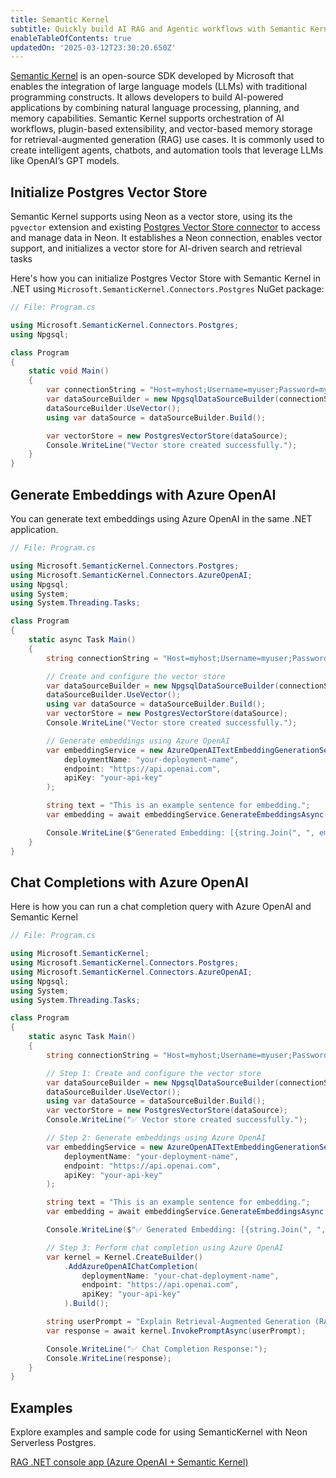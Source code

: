 ```yaml
---
title: Semantic Kernel
subtitle: Quickly build AI RAG and Agentic workflows with Semantic Kernel and Neon
enableTableOfContents: true
updatedOn: '2025-03-12T23:30:20.650Z'
---
```


[Semantic Kernel](https://learn.microsoft.com/en-us/semantic-kernel/overview/) is an open-source SDK developed by Microsoft that enables the integration of large language models (LLMs) with traditional programming constructs. It allows developers to build AI-powered applications by combining natural language processing, planning, and memory capabilities. Semantic Kernel supports orchestration of AI workflows, plugin-based extensibility, and vector-based memory storage for retrieval-augmented generation (RAG) use cases. It is commonly used to create intelligent agents, chatbots, and automation tools that leverage LLMs like OpenAI’s GPT models.

## Initialize Postgres Vector Store

Semantic Kernel supports using Neon as a vector store, using its the `pgvector` extension and existing [Postgres Vector Store connector](https://learn.microsoft.com/en-us/semantic-kernel/concepts/vector-store-connectors/out-of-the-box-connectors/postgres-connector?pivots=programming-language-csharp) to access and manage data in Neon. It establishes a Neon connection, enables vector support, and initializes a vector store for AI-driven search and retrieval tasks

Here's how you can initialize Postgres Vector Store with Semantic Kernel in .NET using `Microsoft.SemanticKernel.Connectors.Postgres` NuGet package:

```csharp
// File: Program.cs

using Microsoft.SemanticKernel.Connectors.Postgres;
using Npgsql;

class Program
{
    static void Main()
    {
        var connectionString = "Host=myhost;Username=myuser;Password=mypass;Database=mydb";
        var dataSourceBuilder = new NpgsqlDataSourceBuilder(connectionString);
        dataSourceBuilder.UseVector();
        using var dataSource = dataSourceBuilder.Build();

        var vectorStore = new PostgresVectorStore(dataSource);
        Console.WriteLine("Vector store created successfully.");
    }
}

```

## Generate Embeddings with Azure OpenAI

You can generate text embeddings using Azure OpenAI in the same .NET application.

```csharp
// File: Program.cs

using Microsoft.SemanticKernel.Connectors.Postgres;
using Microsoft.SemanticKernel.Connectors.AzureOpenAI;
using Npgsql;
using System;
using System.Threading.Tasks;

class Program
{
    static async Task Main()
    {
        string connectionString = "Host=myhost;Username=myuser;Password=mypass;Database=mydb";

        // Create and configure the vector store
        var dataSourceBuilder = new NpgsqlDataSourceBuilder(connectionString);
        dataSourceBuilder.UseVector();
        using var dataSource = dataSourceBuilder.Build();
        var vectorStore = new PostgresVectorStore(dataSource);
        Console.WriteLine("Vector store created successfully.");

        // Generate embeddings using Azure OpenAI
        var embeddingService = new AzureOpenAITextEmbeddingGenerationService(
            deploymentName: "your-deployment-name",
            endpoint: "https://api.openai.com",
            apiKey: "your-api-key"
        );

        string text = "This is an example sentence for embedding.";
        var embedding = await embeddingService.GenerateEmbeddingsAsync(new[] { text });

        Console.WriteLine($"Generated Embedding: [{string.Join(", ", embedding[0].AsReadOnlySpan().Slice(0, 5))}...]");
    }
}
```

## Chat Completions with Azure OpenAI

Here is how you can run a chat completion query with Azure OpenAI and Semantic Kernel

```csharp
// File: Program.cs

using Microsoft.SemanticKernel;
using Microsoft.SemanticKernel.Connectors.Postgres;
using Microsoft.SemanticKernel.Connectors.AzureOpenAI;
using Npgsql;
using System;
using System.Threading.Tasks;

class Program
{
    static async Task Main()
    {
        string connectionString = "Host=myhost;Username=myuser;Password=mypass;Database=mydb";

        // Step 1: Create and configure the vector store
        var dataSourceBuilder = new NpgsqlDataSourceBuilder(connectionString);
        dataSourceBuilder.UseVector();
        using var dataSource = dataSourceBuilder.Build();
        var vectorStore = new PostgresVectorStore(dataSource);
        Console.WriteLine("✅ Vector store created successfully.");

        // Step 2: Generate embeddings using Azure OpenAI
        var embeddingService = new AzureOpenAITextEmbeddingGenerationService(
            deploymentName: "your-deployment-name",
            endpoint: "https://api.openai.com",
            apiKey: "your-api-key"
        );

        string text = "This is an example sentence for embedding.";
        var embedding = await embeddingService.GenerateEmbeddingsAsync(new[] { text });

        Console.WriteLine($"✅ Generated Embedding: [{string.Join(", ", embedding[0].AsReadOnlySpan().Slice(0, 5))}...]");

        // Step 3: Perform chat completion using Azure OpenAI
        var kernel = Kernel.CreateBuilder()
            .AddAzureOpenAIChatCompletion(
                deploymentName: "your-chat-deployment-name",
                endpoint: "https://api.openai.com",
                apiKey: "your-api-key"
            ).Build();

        string userPrompt = "Explain Retrieval-Augmented Generation (RAG) in simple terms.";
        var response = await kernel.InvokePromptAsync(userPrompt);

        Console.WriteLine("✅ Chat Completion Response:");
        Console.WriteLine(response);
    }
}
```

## Examples

Explore examples and sample code for using SemanticKernel with Neon Serverless Postgres.

<DetailIconCards>

<a href="https://github.com/crialabs-labs/neon-semantic-kernel-examples" description="A .NET RAG example app built with Azure OpenAI and Semantic Kernel" icon="github">RAG .NET console app (Azure OpenAI + Semantic Kernel)</a>

</DetailIconCards>
